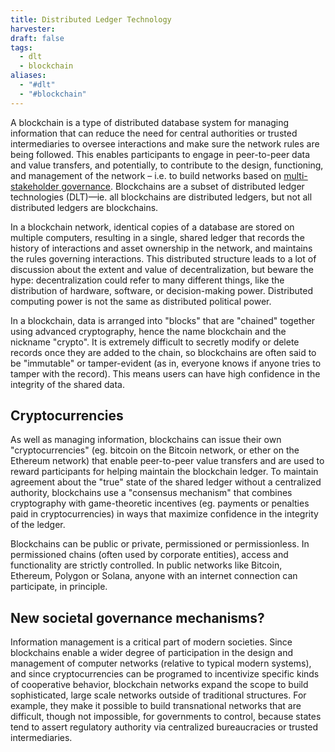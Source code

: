 ```yaml
---
title: Distributed Ledger Technology
harvester: 
draft: false
tags:
  - dlt
  - blockchain
aliases:
  - "#dlt"
  - "#blockchain"
---
```


A blockchain is a type of distributed database system for managing information that can reduce the need for central authorities or trusted intermediaries to oversee interactions and make sure the network rules are being followed. This enables participants to engage in peer-to-peer data and value transfers, and potentially, to contribute to the design, functioning, and management of the network – i.e. to build networks based on [multi-stakeholder governance](https://app.charmverse.io/superbenefit/multi-stakeholder-governance-topic-9333924420657016). Blockchains are a subset of distributed ledger technologies (DLT)—ie. all blockchains are distributed ledgers, but not all distributed ledgers are blockchains. 

[](https://s3.amazonaws.com/charm.public/user-content/5e11b90e-6728-4be9-be4f-a540138316ff/5767b83f-94fc-4a12-8517-144fa1b3bb4d/3c7ef267-5c1c-4cc1-b951-d9355f1709c6.png)

In a blockchain network, identical copies of a database are stored on multiple computers, resulting in a single, shared ledger that records the history of interactions and asset ownership in the network, and maintains the rules governing interactions. This distributed structure leads to a lot of discussion about the extent and value of decentralization, but beware the hype: decentralization could refer to many different things, like the distribution of hardware, software, or decision-making power. Distributed computing power is not the same as distributed political power. 

In a blockchain, data is arranged into "blocks" that are "chained" together using advanced cryptography, hence the name blockchain and the nickname "crypto". It is extremely difficult to secretly modify or delete records once they are added to the chain, so blockchains are often said to be "immutable" or tamper-evident (as in, everyone knows if anyone tries to tamper with the record). This means users can have high confidence in the integrity of the shared data.

## Cryptocurrencies

As well as managing information, blockchains can issue their own "cryptocurrencies" (eg. bitcoin on the Bitcoin network, or ether on the Ethereum network) that enable peer-to-peer value transfers and are used to reward participants for helping maintain the blockchain ledger. To maintain agreement about the "true" state of the shared ledger without a centralized authority, blockchains use a "consensus mechanism" that combines cryptography with game-theoretic incentives (eg. payments or penalties paid in cryptocurrencies) in ways that maximize confidence in the integrity of the ledger. 

Blockchains can be public or private, permissioned or permissionless. In permissioned chains (often used by corporate entities), access and functionality are strictly controlled. In public networks like Bitcoin, Ethereum, Polygon or Solana, anyone with an internet connection can participate, in principle.

## New societal governance mechanisms?

Information management is a critical part of modern societies. Since blockchains enable a wider degree of participation in the design and management of computer networks (relative to typical modern systems), and since cryptocurrencies can be programed to incentivize specific kinds of cooperative behavior, blockchain networks expand the scope to build sophisticated, large scale networks outside of traditional structures. For example, they make it possible to build transnational networks that are difficult, though not impossible, for governments to control, because states tend to assert regulatory authority via centralized bureaucracies or trusted intermediaries.